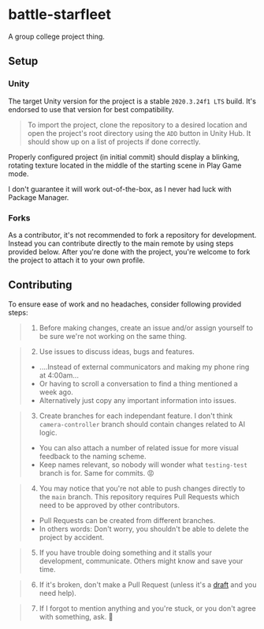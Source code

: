 # battle-starfleet
A group college project thing.

## Setup

### Unity
The target Unity version for the project is a stable `2020.3.24f1 LTS` build. It's endorsed to use that version for best compatibility.

> To import the project, clone the repository to a desired location and open the project's root directory using the `ADD` button in Unity Hub. 
> It should show up on a list of projects if done correctly.

Properly configured project (in initial commit) should display a blinking, rotating texture located in the middle of the starting scene in Play Game mode.

I don't guarantee it will work out-of-the-box, as I never had luck with Package Manager.

### Forks
As a contributor, it's not recommended to fork a repository for development. 
Instead you can contribute directly to the main remote by using steps provided below.
After you're done with the project, you're welcome to fork the project to attach it to your own profile.

## Contributing
To ensure ease of work and no headaches, consider following provided steps:

> 1. Before making changes, create an issue and/or assign yourself to be sure we're not working on the same thing.

> 2. Use issues to discuss ideas, bugs and features.
> - ....Instead of external communicators and making my phone ring at 4:00am...
> - Or having to scroll a conversation to find a thing mentioned a week ago. 
> - Alternatively just copy any important information into issues.

> 3. Create branches for each independant feature. I don't think `camera-controller` branch should contain changes related to AI logic.
> - You can also attach a number of related issue for more visual feedback to the naming scheme.
> - Keep names relevant, so nobody will wonder what `testing-test` branch is for. Same for commits. :rage:

> 4. You may notice that you're not able to push changes directly to the `main` branch. 
> This repository requires Pull Requests which need to be approved by other contributors. 
> - Pull Requests can be created from different branches. 
> - In others words: Don't worry, you shouldn't be able to delete the project by accident.

> 5. If you have trouble doing something and it stalls your development, communicate. Others might know and save your time.

> 6. If it's broken, don't make a Pull Request (unless it's a [draft](https://github.blog/2019-02-14-introducing-draft-pull-requests/) and you need help).

> 7. If I forgot to mention anything and you're stuck, or you don't agree with something, ask. :slightly_smiling_face:
